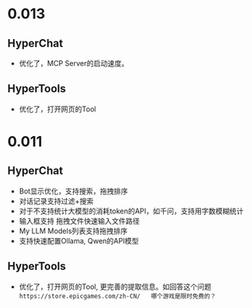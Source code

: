 # 0.013

## HyperChat

* 优化了，MCP Server的启动速度。

## HyperTools

* 优化了，打开网页的Tool



# 0.011

## HyperChat

* Bot显示优化，支持搜索，拖拽排序
* 对话记录支持过滤+搜索
* 对于不支持统计大模型的消耗token的API，如千问，支持用字数模糊统计
* 输入框支持 拖拽文件快速输入文件路径
* My LLM Models列表支持拖拽排序
* 支持快速配置Ollama, Qwen的API模型

## HyperTools

* 优化了，打开网页的Tool, 更完善的提取信息。如回答这个问题 `https://store.epicgames.com/zh-CN/   哪个游戏是限时免费的？`